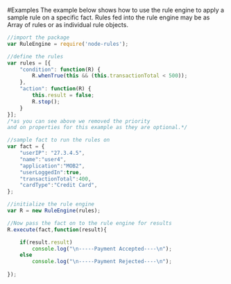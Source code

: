 #Examples
The example below shows how to use the rule engine to apply a sample rule on a specific fact. Rules fed into the rule engine may be as Array of rules or as individual rule objects.
	
``` js
//import the package
var RuleEngine = require('node-rules');

//define the rules
var rules = [{
	"condition": function(R) {
		R.whenTrue(this && (this.transactionTotal < 500));
	},
	"action": function(R) {
		this.result = false;
		R.stop();
	}
}];
/*as you can see above we removed the priority 
and on properties for this example as they are optional.*/ 

//sample fact to run the rules on	
var fact = {
    "userIP": "27.3.4.5",
    "name":"user4",
    "application":"MOB2",
    "userLoggedIn":true,
    "transactionTotal":400,
    "cardType":"Credit Card",
};

//initialize the rule engine
var R = new RuleEngine(rules);

//Now pass the fact on to the rule engine for results
R.execute(fact,function(result){ 

	if(result.result) 
		console.log("\n-----Payment Accepted----\n"); 
	else 
		console.log("\n-----Payment Rejected----\n");
	
});
```